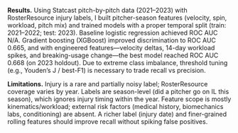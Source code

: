 **Results.** Using Statcast pitch-by-pitch data (2021–2023) with RosterResource injury labels, I built pitcher-season features (velocity, spin, workload, pitch mix) and trained models with a proper temporal split (train: 2021–2022; test: 2023). Baseline logistic regression achieved ROC AUC N/A. Gradient boosting (XGBoost) improved discrimination to ROC AUC 0.665, and with engineered features—velocity deltas, 14-day workload spikes, and breaking-usage change—the best model reached ROC AUC 0.668 (on 2023 holdout). Due to extreme class imbalance, threshold tuning (e.g., Youden’s J / best-F1) is necessary to trade recall vs precision.

**Limitations.** Injury is a rare and partially noisy label; RosterResource coverage varies by year. Labels are season-level (did a pitcher go on IL this season), which ignores injury timing within the year. Feature scope is mostly kinematics/workload; external risk factors (medical history, biomechanics labs, conditioning) are absent. A richer label (injury date) and finer-grained rolling features should improve recall without spiking false positives.